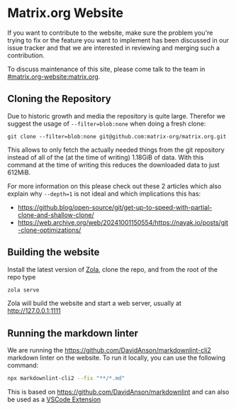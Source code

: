 # Matrix.org Website

If you want to contribute to the website, make sure the problem you're trying to
fix or the feature you want to implement has been discussed in our issue tracker
and that we are interested in reviewing and merging such a contribution.

To discuss maintenance of this site, please come talk to the team in
[#matrix.org-website:matrix.org](https://matrix.to/#/#matrix.org-website:matrix.org).

## Cloning the Repository

Due to historic growth and media the repository is quite large. Therefor we suggest the usage of `--filter=blob:none` when doing a fresh clone:

```
git clone --filter=blob:none git@github.com:matrix-org/matrix.org.git
```

This allows to only fetch the actually needed things from the git repository instead of all of the (at the time of writing) 1.18GiB of data.
With this command at the time of writing this reduces the downloaded data to just 612MiB.

For more information on this please check out these 2 articles which also explain why `--depth=1` is not ideal and which implications this has:

- <https://github.blog/open-source/git/get-up-to-speed-with-partial-clone-and-shallow-clone/>
- <https://web.archive.org/web/20241001150554/https://nayak.io/posts/git-clone-optimizations/>

## Building the website

Install the latest version of [Zola](https://www.getzola.org), clone the repo, and from the root of the
repo type

```bash
zola serve
```

Zola will build the website and start a web server, usually at
<http://127.0.0.1:1111>

## Running the markdown linter

We are running the <https://github.com/DavidAnson/markdownlint-cli2> markdown linter on the website.
To run it locally, you can use the following command:

```bash
npx markdownlint-cli2 --fix "**/*.md"
```

This is based on <https://github.com/DavidAnson/markdownlint> and can also be used as a [VSCode Extension](https://marketplace.visualstudio.com/items?itemName=DavidAnson.vscode-markdownlint)
